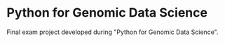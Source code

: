 # Python for Genomic Data Science
Final exam project developed during "Python for Genomic Data Science".
